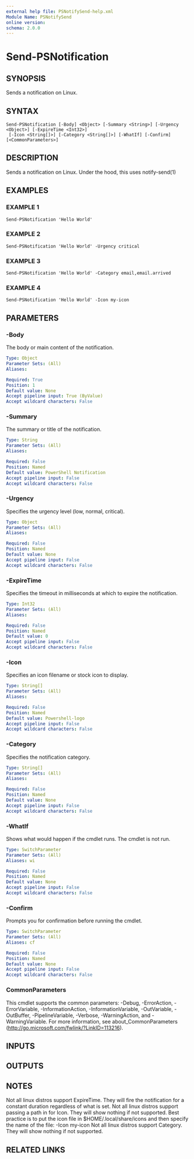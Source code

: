```yaml
---
external help file: PSNotifySend-help.xml
Module Name: PSNotifySend
online version:
schema: 2.0.0
---
```


# Send-PSNotification

## SYNOPSIS
Sends a notification on Linux.

## SYNTAX

```
Send-PSNotification [-Body] <Object> [-Summary <String>] [-Urgency <Object>] [-ExpireTime <Int32>]
 [-Icon <String[]>] [-Category <String[]>] [-WhatIf] [-Confirm] [<CommonParameters>]
```

## DESCRIPTION
Sends a notification on Linux.
Under the hood, this uses notify-send(1)

## EXAMPLES

### EXAMPLE 1
```
Send-PSNotification 'Hello World'
```

### EXAMPLE 2
```
Send-PSNotification 'Hello World' -Urgency critical
```

### EXAMPLE 3
```
Send-PSNotification 'Hello World' -Category email,email.arrived
```

### EXAMPLE 4
```
Send-PSNotification 'Hello World' -Icon my-icon
```

## PARAMETERS

### -Body
The body or main content of the notification.

```yaml
Type: Object
Parameter Sets: (All)
Aliases:

Required: True
Position: 1
Default value: None
Accept pipeline input: True (ByValue)
Accept wildcard characters: False
```

### -Summary
The summary or title of the notification.

```yaml
Type: String
Parameter Sets: (All)
Aliases:

Required: False
Position: Named
Default value: PowerShell Notification
Accept pipeline input: False
Accept wildcard characters: False
```

### -Urgency
Specifies the urgency level (low, normal, critical).

```yaml
Type: Object
Parameter Sets: (All)
Aliases:

Required: False
Position: Named
Default value: None
Accept pipeline input: False
Accept wildcard characters: False
```

### -ExpireTime
Specifies the timeout in milliseconds at which to expire the notification.

```yaml
Type: Int32
Parameter Sets: (All)
Aliases:

Required: False
Position: Named
Default value: 0
Accept pipeline input: False
Accept wildcard characters: False
```

### -Icon
Specifies an icon filename or stock icon to display.

```yaml
Type: String[]
Parameter Sets: (All)
Aliases:

Required: False
Position: Named
Default value: Powershell-logo
Accept pipeline input: False
Accept wildcard characters: False
```

### -Category
Specifies the notification category.

```yaml
Type: String[]
Parameter Sets: (All)
Aliases:

Required: False
Position: Named
Default value: None
Accept pipeline input: False
Accept wildcard characters: False
```

### -WhatIf
Shows what would happen if the cmdlet runs.
The cmdlet is not run.

```yaml
Type: SwitchParameter
Parameter Sets: (All)
Aliases: wi

Required: False
Position: Named
Default value: None
Accept pipeline input: False
Accept wildcard characters: False
```

### -Confirm
Prompts you for confirmation before running the cmdlet.

```yaml
Type: SwitchParameter
Parameter Sets: (All)
Aliases: cf

Required: False
Position: Named
Default value: None
Accept pipeline input: False
Accept wildcard characters: False
```

### CommonParameters
This cmdlet supports the common parameters: -Debug, -ErrorAction, -ErrorVariable, -InformationAction, -InformationVariable, -OutVariable, -OutBuffer, -PipelineVariable, -Verbose, -WarningAction, and -WarningVariable.
For more information, see about_CommonParameters (http://go.microsoft.com/fwlink/?LinkID=113216).

## INPUTS

## OUTPUTS

## NOTES
Not all linux distros support ExpireTime.
They will fire the notification for a constant duration regardless of what is set.
Not all linux distros support passing a path in for Icon.
They will show nothing if not supported.
Best practice is to put the icon file in $HOME/.local/share/icons and then specify the name of the file: -Icon my-icon
Not all linux distros support Category.
They will show nothing if not supported.

## RELATED LINKS
